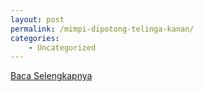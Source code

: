 ```yaml
---
layout: post
permalink: /mimpi-dipotong-telinga-kanan/
categories:
    - Uncategorized
---
```


[Baca Selengkapnya](/03)